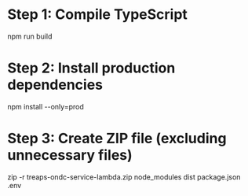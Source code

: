 # Step 1: Compile TypeScript

npm run build

# Step 2: Install production dependencies

npm install --only=prod

# Step 3: Create ZIP file (excluding unnecessary files)

zip -r treaps-ondc-service-lambda.zip node_modules dist package.json .env
